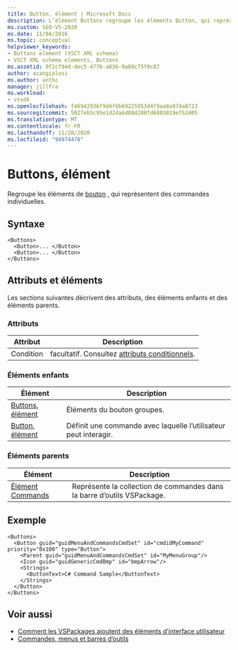 ```yaml
---
title: Button, élément | Microsoft Docs
description: L’élément Buttons regroupe les éléments Button, qui représentent des commandes individuelles. Cet article contient un exemple.
ms.custom: SEO-VS-2020
ms.date: 11/04/2016
ms.topic: conceptual
helpviewer_keywords:
- Buttons element (VSCT XML schema)
- VSCT XML schema elements, Buttons
ms.assetid: 9f2cf94d-dec5-4776-a836-9a89c75f0c87
author: acangialosi
ms.author: anthc
manager: jillfra
ms.workload:
- vssdk
ms.openlocfilehash: f46942936f9d4f6b69225953d4f9aa8a974a8723
ms.sourcegitcommit: 5027eb5c95e1d2da6d08d208fd6883819ef52d05
ms.translationtype: MT
ms.contentlocale: fr-FR
ms.lasthandoff: 11/20/2020
ms.locfileid: "94974478"
---
```

# <a name="buttons-element"></a>Buttons, élément
Regroupe les éléments de [bouton](../extensibility/button-element.md) , qui représentent des commandes individuelles.

## <a name="syntax"></a>Syntaxe

```
<Buttons>
  <Button>... </Button>
  <Button>... </Button>
</Buttons>
```

## <a name="attributes-and-elements"></a>Attributs et éléments
 Les sections suivantes décrivent des attributs, des éléments enfants et des éléments parents.

### <a name="attributes"></a>Attributs

|Attribut|Description|
|---------------|-----------------|
|Condition|facultatif. Consultez [attributs conditionnels](../extensibility/vsct-xml-schema-conditional-attributes.md).|

### <a name="child-elements"></a>Éléments enfants

|Élément|Description|
|-------------|-----------------|
|[Buttons, élément](../extensibility/buttons-element.md)|Éléments du bouton groupes.|
|[Button, élément](../extensibility/button-element.md)|Définit une commande avec laquelle l’utilisateur peut interagir.|

### <a name="parent-elements"></a>Éléments parents

|Élément|Description|
|-------------|-----------------|
|[Élément Commands](../extensibility/commands-element.md)|Représente la collection de commandes dans la barre d’outils VSPackage.|

## <a name="example"></a>Exemple

```
<Buttons>
  <Button guid="guidMenuAndCommandsCmdSet" id="cmdidMyCommand"     priority="0x100" type="Button">
    <Parent guid="guidMenuAndCommandsCmdSet" id="MyMenuGroup"/>
    <Icon guid="guidGenericCmdBmp" id="bmpArrow"/>
    <Strings>
      <ButtonText>C# Command Sample</ButtonText>
    </Strings>
  </Button>
</Buttons>
```

## <a name="see-also"></a>Voir aussi
- [Comment les VSPackages ajoutent des éléments d’interface utilisateur](../extensibility/internals/how-vspackages-add-user-interface-elements.md)
- [Commandes, menus et barres d’outils](../extensibility/internals/commands-menus-and-toolbars.md)
